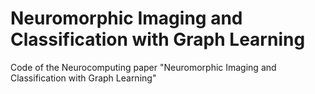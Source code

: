 # Neuromorphic Imaging and Classification with Graph Learning
Code of the Neurocomputing paper "Neuromorphic Imaging and Classification with Graph Learning"
